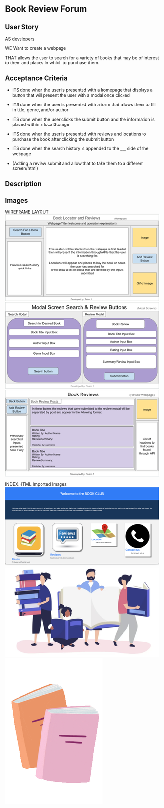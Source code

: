 # Book Review Forum

## User Story
 
AS developers

WE Want to create a webpage

THAT allows the user to search for a variety of books that may be of interest to them and places in which to purchase them.

## Acceptance Criteria
    
* ITS done when the user is presented with a homepage that displays a button that will present the user with a modal once clicked

* ITS done when the user is presented with a form that allows them to fill in title, genre, and/or author

* ITS done when the user clicks the submit button and the information is placed within a localStorage 

* ITS done when the user is presented with reviews and locations to purchase the book after clicking the submit button

* ITS done when the search history is appended to the ___ side of the webpage

* (Adding a review submit and allow that to take them to a different screen/html) 

## Description 


## Images

WIREFRAME LAYOUT
    ![Homepage WireFrame](./assets/images/wireframe1.png)
    ![Modal WireFrames](./assets/images/wireframe2.png)
    ![Reviews WireFrame](./assets/images/wireframe3.png)

INDEX.HTML Imported Images
![alt text](image.png)
![Book Finder Image](./assets/images/bookfinder.png)
![Header image](./assets/images/bookgif.png)

    
